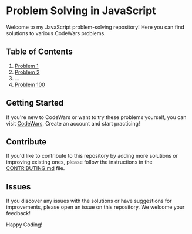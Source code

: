 # Problem Solving in JavaScript

Welcome to my JavaScript problem-solving repository! Here you can find solutions to various CodeWars problems.

## Table of Contents

1. [Problem 1](#problem-1)
2. [Problem 2](#problem-2)
3. ...
4. [Problem 100](#problem-100)

## Getting Started

If you're new to CodeWars or want to try these problems yourself, you can visit [CodeWars](https://www.codewars.com/). Create an account and start practicing!

## Contribute

If you'd like to contribute to this repository by adding more solutions or improving existing ones, please follow the instructions in the [CONTRIBUTING.md](CONTRIBUTING.md) file.

## Issues

If you discover any issues with the solutions or have suggestions for improvements, please open an issue on this repository. We welcome your feedback!

Happy Coding!
